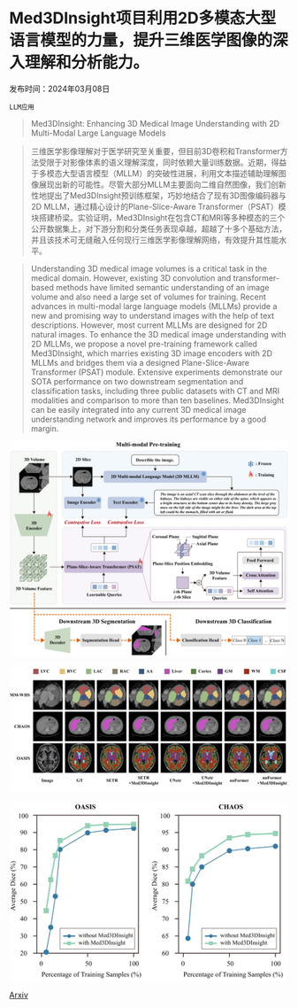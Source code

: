 # Med3DInsight项目利用2D多模态大型语言模型的力量，提升三维医学图像的深入理解和分析能力。

发布时间：2024年03月08日

`LLM应用`

> Med3DInsight: Enhancing 3D Medical Image Understanding with 2D Multi-Modal Large Language Models

> 三维医学影像理解对于医学研究至关重要，但目前3D卷积和Transformer方法受限于对影像体素的语义理解深度，同时依赖大量训练数据。近期，得益于多模态大型语言模型（MLLM）的突破性进展，利用文本描述辅助理解图像展现出新的可能性。尽管大部分MLLM主要面向二维自然图像，我们创新性地提出了Med3DInsight预训练框架，巧妙地结合了现有3D图像编码器与2D MLLM，通过精心设计的Plane-Slice-Aware Transformer（PSAT）模块搭建桥梁。实验证明，Med3DInsight在包含CT和MRI等多种模态的三个公开数据集上，对下游分割和分类任务表现卓越，超越了十多个基础方法，并且该技术可无缝融入任何现行三维医学影像理解网络，有效提升其性能水平。

> Understanding 3D medical image volumes is a critical task in the medical domain. However, existing 3D convolution and transformer-based methods have limited semantic understanding of an image volume and also need a large set of volumes for training. Recent advances in multi-modal large language models (MLLMs) provide a new and promising way to understand images with the help of text descriptions. However, most current MLLMs are designed for 2D natural images. To enhance the 3D medical image understanding with 2D MLLMs, we propose a novel pre-training framework called Med3DInsight, which marries existing 3D image encoders with 2D MLLMs and bridges them via a designed Plane-Slice-Aware Transformer (PSAT) module. Extensive experiments demonstrate our SOTA performance on two downstream segmentation and classification tasks, including three public datasets with CT and MRI modalities and comparison to more than ten baselines. Med3DInsight can be easily integrated into any current 3D medical image understanding network and improves its performance by a good margin.

![Med3DInsight项目利用2D多模态大型语言模型的力量，提升三维医学图像的深入理解和分析能力。](../../../paper_images/2403.05141/x1.png)

![Med3DInsight项目利用2D多模态大型语言模型的力量，提升三维医学图像的深入理解和分析能力。](../../../paper_images/2403.05141/x2.png)

![Med3DInsight项目利用2D多模态大型语言模型的力量，提升三维医学图像的深入理解和分析能力。](../../../paper_images/2403.05141/x3.png)

[Arxiv](https://arxiv.org/abs/2403.05141)